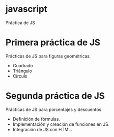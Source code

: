 # javascript
Pr&aacute;ctica de JS

# Primera práctica de JS
Pr&aacute;cticas de JS para figuras geom&eacute;tricas.
<ul>
    <li>Cuadrado</li>
    <li>Tri&aacute;ngulo</li>
    <li>C&iacute;rculo</li>
</ul>

# Segunda práctica de JS
Pr&aacute;cticas de JS para porcentajes y descuentos.
<ul>
    <li>Definici&oacute;n de f&oacute;rmulas.</li>
    <li>Implementaci&oacute;n y creaci&oacute;n de funciones en JS.</li>
    <li>Integraci&oacute;n de JS con HTML.</li>
